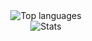 <div align="center">
  <img src="https://github-readme-stats.vercel.app/api/top-langs/?username=Xibitol&layout=compact&langs_count=8" alt="Top languages" styles="width: 100%;"/>
  </br>
  <img src="https://github-readme-stats.vercel.app/api?username=Xibitol&count_private=true&show_icons=true" alt="Stats" styles="width: 100%;">
</div>

